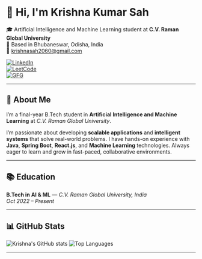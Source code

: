 # 👋 Hi, I'm Krishna Kumar Sah

🎓 Artificial Intelligence and Machine Learning student at **C.V. Raman Global University**  
📍 Based in Bhubaneswar, Odisha, India  
📧 krishnasah2060@gmail.com

[![LinkedIn](https://img.shields.io/badge/LinkedIn-blue?logo=linkedin&style=for-the-badge)](https://www.linkedin.com/in/krishnasah2060)  
[![LeetCode](https://img.shields.io/badge/LeetCode-FFA116?logo=leetcode&style=for-the-badge)](https://leetcode.com/u/krishnasah2060/)  
[![GFG](https://img.shields.io/badge/GeeksforGeeks-0F9D58?logo=geeksforgeeks&style=for-the-badge)](https://www.geeksforgeeks.org/user/krishnasah2060/)

---

## 🚀 About Me

I’m a final-year B.Tech student in **Artificial Intelligence and Machine Learning** at *C.V. Raman Global University*.

I’m passionate about developing **scalable applications** and **intelligent systems** that solve real-world problems. I have hands-on experience with **Java**, **Spring Boot**, **React.js**, and **Machine Learning** technologies. Always eager to learn and grow in fast-paced, collaborative environments.

---

## 📚 Education

**B.Tech in AI & ML** — *C.V. Raman Global University, India*  
_Oct 2022 – Present_

---

## 📊 GitHub Stats

![Krishna's GitHub stats](https://github-readme-stats.vercel.app/api?username=krishnasah2060&show_icons=true&theme=react)
![Top Languages](https://github-readme-stats.vercel.app/api/top-langs/?username=krishnasah2060&layout=compact&theme=react)

---

